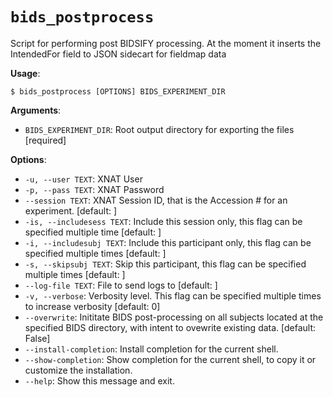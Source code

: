 # `bids_postprocess`

Script for performing post BIDSIFY processing.
At the moment it inserts the IntendedFor field
to JSON sidecart for fieldmap data

**Usage**:

```console
$ bids_postprocess [OPTIONS] BIDS_EXPERIMENT_DIR
```

**Arguments**:

* `BIDS_EXPERIMENT_DIR`: Root output directory for exporting the files  [required]

**Options**:

* `-u, --user TEXT`: XNAT User
* `-p, --pass TEXT`: XNAT Password
* `--session TEXT`: XNAT Session ID, that is the Accession # for an experiment.  [default: ]
* `-is, --includesess TEXT`: Include this session only, this flag can be specified multiple time  [default: ]
* `-i, --includesubj TEXT`: Include this participant only, this flag can be specified multiple times  [default: ]
* `-s, --skipsubj TEXT`: Skip this participant, this flag can be specified multiple times  [default: ]
* `--log-file TEXT`: File to send logs to  [default: ]
* `-v, --verbose`: Verbosity level. This flag can be specified multiple times to increase verbosity  [default: 0]
* `--overwrite`: Inititate BIDS post-processing on all subjects located at the specified BIDS             directory, with intent to ovewrite existing data.  [default: False]
* `--install-completion`: Install completion for the current shell.
* `--show-completion`: Show completion for the current shell, to copy it or customize the installation.
* `--help`: Show this message and exit.
